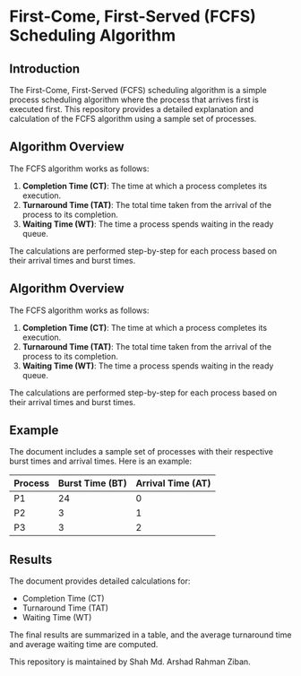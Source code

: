# First-Come, First-Served (FCFS) Scheduling Algorithm

## Introduction

The First-Come, First-Served (FCFS) scheduling algorithm is a simple process scheduling algorithm where the process that arrives first is executed first. This repository provides a detailed explanation and calculation of the FCFS algorithm using a sample set of processes.

## Algorithm Overview

The FCFS algorithm works as follows:
1. **Completion Time (CT)**: The time at which a process completes its execution.
2. **Turnaround Time (TAT)**: The total time taken from the arrival of the process to its completion.
3. **Waiting Time (WT)**: The time a process spends waiting in the ready queue.

The calculations are performed step-by-step for each process based on their arrival times and burst times.


## Algorithm Overview

The FCFS algorithm works as follows:
1. **Completion Time (CT)**: The time at which a process completes its execution.
2. **Turnaround Time (TAT)**: The total time taken from the arrival of the process to its completion.
3. **Waiting Time (WT)**: The time a process spends waiting in the ready queue.

The calculations are performed step-by-step for each process based on their arrival times and burst times.


## Example

The document includes a sample set of processes with their respective burst times and arrival times. Here is an example:

| Process | Burst Time (BT) | Arrival Time (AT) |
|---------|-----------------|-------------------|
| P1      | 24              | 0                 |
| P2      | 3               | 1                 |
| P3      | 3               | 2                 |


## Results
The document provides detailed calculations for:
- Completion Time (CT)
- Turnaround Time (TAT)
- Waiting Time (WT)

The final results are summarized in a table, and the average turnaround time and average waiting time are computed.

This repository is maintained by Shah Md. Arshad Rahman Ziban.
